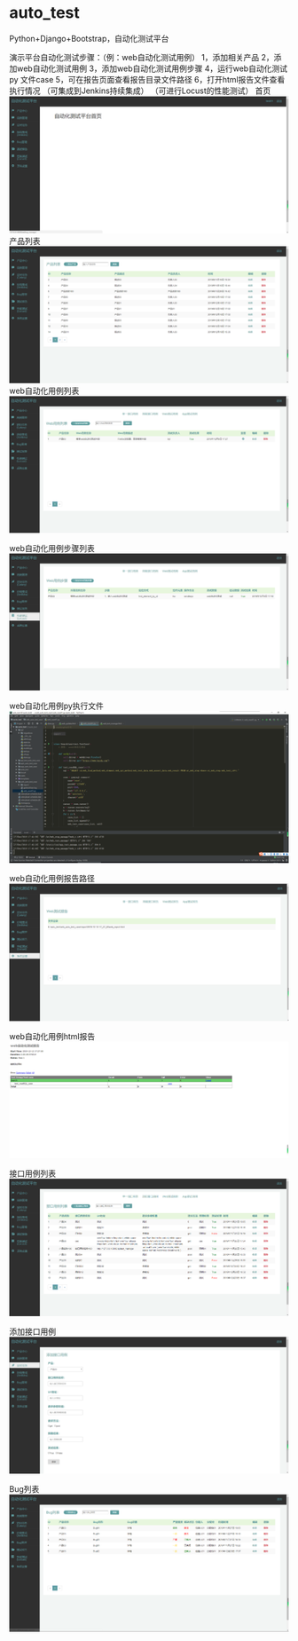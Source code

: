 # auto_test
Python+Django+Bootstrap，自动化测试平台

演示平台自动化测试步骤：（例：web自动化测试用例）
1，添加相关产品
2，添加web自动化测试用例
3，添加web自动化测试用例步骤
4，运行web自动化测试py 文件case
5，可在报告页面查看报告目录文件路径
6，打开html报告文件查看执行情况
（可集成到Jenkins持续集成）
（可进行Locust的性能测试）
首页
![home](https://github.com/kyrie-Kuang/auto_test/blob/master/home.png)
产品列表
![product](https://github.com/kyrie-Kuang/auto_test/blob/master/product.png)
web自动化用例列表
![product](https://github.com/kyrie-Kuang/auto_test/blob/master/web_test.png)

web自动化用例步骤列表
![product](https://github.com/kyrie-Kuang/auto_test/blob/master/web_step.png)

web自动化用例py执行文件
![product](https://github.com/kyrie-Kuang/auto_test/blob/master/web_case.png)

web自动化用例报告路径
![product](https://github.com/kyrie-Kuang/auto_test/blob/master/web_report.png)

web自动化用例html报告
![product](https://github.com/kyrie-Kuang/auto_test/blob/master/web_html.png)


接口用例列表
![apitest](https://github.com/kyrie-Kuang/auto_test/blob/master/api_test.png)

添加接口用例
![add_apitest](https://github.com/kyrie-Kuang/auto_test/blob/master/add_apitest.png)

Bug列表
![bug_l](https://github.com/kyrie-Kuang/auto_test/blob/master/bug_l.png)


